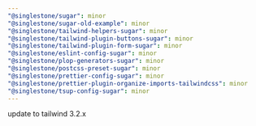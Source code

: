 ```yaml
---
"@singlestone/sugar": minor
"@singlestone/sugar-old-example": minor
"@singlestone/tailwind-helpers-sugar": minor
"@singlestone/tailwind-plugin-buttons-sugar": minor
"@singlestone/tailwind-plugin-form-sugar": minor
"@singlestone/eslint-config-sugar": minor
"@singlestone/plop-generators-sugar": minor
"@singlestone/postcss-preset-sugar": minor
"@singlestone/prettier-config-sugar": minor
"@singlestone/prettier-plugin-organize-imports-tailwindcss": minor
"@singlestone/tsup-config-sugar": minor
---
```


update to tailwind 3.2.x
